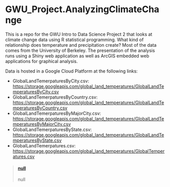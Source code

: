 # GWU_Project.AnalyzingClimateChange
This is a repo for the GWU Intro to Data Science Project 2 that looks at climate change data using R statistical programming. What kind of relationship does temperature and precipitation create? Most of the data comes from the University of Berkeley. The presentation of the analysis runs using a Shiny web application as well as ArcGIS embedded web applications for graphical analysis.

Data is hosted in a Google Cloud Platform at the following links:
- GlobalLandTemerpaturesByCity.csv: https://storage.googleapis.com/global_land_temperatures/GlobalLandTemperaturesByCity.csv
- GlobalLandTemerpaturesByCountry.csv: https://storage.googleapis.com/global_land_temperatures/GlobalLandTemperaturesByCountry.csv
- GlobalLandTemerpaturesByMajorCity.csv: https://storage.googleapis.com/global_land_temperatures/GlobalLandTemperaturesByMajorCity.csv
- GlobalLandTemerpaturesByState.csv: https://storage.googleapis.com/global_land_temperatures/GlobalLandTemperaturesByState.csv
- GlobalLandTemerpatures.csv: https://storage.googleapis.com/global_land_temperatures/GlobalTemperatures.csv

<blockquote class="embedly-card"><h4><a href="http://www.arcgis.com/apps/View/index.html?appid=a29ddc77e43a4013a982d08d8344cb6b">null</a></h4><p>null</p></blockquote>
<script async src="//cdn.embedly.com/widgets/platform.js" charset="UTF-8"></script>
